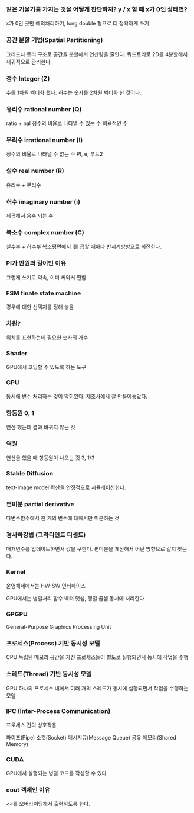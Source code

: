 ### 같은 기울기를 가지는 것을 어떻게 판단하지? y / x 할 때 x가 0인 상태면?

x가 0인 곳만 예외처리하기, long double 형으로 더 정확하게 쓰기

### 공간 분할 기법(Spatial Partitioning)

그리드나 트리 구조로 공간을 분할해서 연산량을 줄인다. 쿼드트리로 2D를 4분할해서 재귀적으로 관리한다.

### 정수 Integer (Z)

수를 1차원 벡터화 했다. 허수는 숫자를 2차원 벡터화 한 것이다.

### 유리수 rational number (Q)

ratio + nal 정수의 비율로 나타낼 수 있는 수 비율적인 수

### 무리수 irrational number (I)

정수의 비율로 나타낼 수 없는 수 PI, e, 루트2

### 실수 real number (R)

유리수 + 무리수

### 허수 imaginary number (i)

제곱해서 음수 되는 수

### 복소수 complex number (C)

실수부 + 허수부 복소평면에서 i를 곱할 때마다 반시계방향으로 회전한다.

### PI가 반원의 길이인 이유

그렇게 쓰기로 약속, 이미 써와서 편함

### FSM finate state machine

경우에 대한 선택지를 정해 놓음

### 차원?

위치를 표현하는데 필요한 숫자의 개수

### Shader

GPU에서 코딩할 수 있도록 하는 도구

### GPU

동시에 변수 처리하는 것이 막혀있다. 제조사에서 잘 만들어놓았다.

### 항등원 0, 1

연산 했는데 결과 바뀌지 않는 것

### 역원

연산을 했을 때 항등원이 나오는 것 3, 1/3

### Stable Diffusion

text-image model 확산을 안정적으로 시뮬레이션한다.

### 편미분 partial derivative

다변수함수에서 한 개의 변수에 대해서만 미분하는 것

### 경사하강법 (그라디언트 디센트)

매개변수를 업데이트하면서 값을 구한다. 편미분을 계산해서 어떤 방향으로 갈지 찾는다.

### Kernel

운영체제에서는 HW-SW 인터페이스

GPU에서는 병렬처리 함수 벡터 덧셈, 행렬 곱셈 동시에 처리한다

### GPGPU

General-Purpose Graphics Processing Unit

### 프로세스(Process) 기반 동시성 모델

CPU 독립된 메모리 공간을 가진 프로세스들이 별도로 실행되면서 동시에 작업을 수행

### 스레드(Thread) 기반 동시성 모델

GPU 하나의 프로세스 내에서 여러 개의 스레드가 동시에 실행되면서 작업을 수행하는 모델

### IPC (Inter-Process Communication)

프로세스 간의 상호작용

파이프(Pipe) 소켓(Socket) 메시지큐(Message Queue) 공유 메모리(Shared Memory)

### CUDA

GPU에서 실행되는 병렬 코드를 작성할 수 있다

### cout 객체인 이유

<<를 오버라이딩해서 출력하도록 한다.
